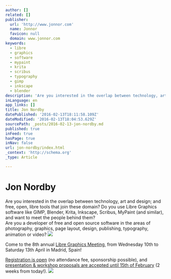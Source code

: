 ```yaml
---
author: []
related: []
publisher:
  url: 'http://www.jonnor.com'
  name: Jonnor
  favicon: null
  domain: www.jonnor.com
keywords:
  - libre
  - graphics
  - software
  - mypaint
  - krita
  - scribus
  - typography
  - gimp
  - inkscape
  - blender
description: 'Are you interested in the overlap between technology, art and design; and free, open, libre tools that join these domain? Do you use Libre Graphics software like GIMP, Blender, Krita, Inkscape, Scribus, MyPaint (and similar), and want to meet the people behind them?'
inLanguage: en
app_links: []
title: Jon Nordby
datePublished: '2016-02-13T18:11:58.109Z'
dateModified: '2016-02-13T18:04:53.629Z'
sourcePath: _posts/2016-02-13-jon-nordby.md
published: true
inFeed: true
hasPage: true
inNav: false
url: jon-nordby/index.html
_context: 'http://schema.org'
_type: Article

---
```

# Jon Nordby

Are you interested in the overlap between technology, art and design; and free, open, libre tools that join these domain? Do you use Libre Graphics software like GIMP, Blender, Krita, Inkscape, Scribus, MyPaint (and similar), and want to meet the people behind them?  
Are you a developer of free and open source software in the areas of photography, graphics, page layout, design, publishing, typography, animation or video?
[![](http://www.forkable.eu/generators/r+w/o/press/rgb/LGM-Logo+15_Textblock+URL_400px.png)][0]

Come to the 8th annual [Libre Graphics Meeting][1], from Wednesday 10th to Saturday 13th April in Madrid, Spain!

[Registration is open][2] (no attendance fee, sponsorship possible), and [presentation & workshop proposals are accepted until 15th of February][3] (2 weeks from today!).
[![](http://www.jonnor.com/wp/wp-content/plugins/flattr/img/flattr-badge-large.png)][4]

[0]: http://libregraphicsmeeting.org/2013/
[1]: http://libregraphicsmeeting.org/2013
[2]: http://libregraphicsmeeting.org/2013/registration/
[3]: http://libregraphicsmeeting.org/2013/call-for-presentations/
[4]: http://www.jonnor.com/wp/?flattrss_redirect&id=636&md5=eb7aa3f49d95dda5c7cf2c2ce1e5446e